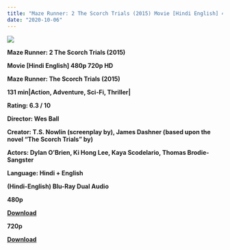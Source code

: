 ```yaml
---
title: "Maze Runner: 2 The Scorch Trials (2015) Movie [Hindi English] 480p 720p HD"
date: "2020-10-06"
---
```


[**![](https://1.bp.blogspot.com/-4CL2WsDzHJE/XslW4I7rq0I/AAAAAAAACHA/lbtVDpefxUgXGYjigQuFH5XcbsSwpLV0ACLcBGAsYHQ/s1600/maze_runner_the_scorch_3trials.jpg)**](https://1.bp.blogspot.com/-4CL2WsDzHJE/XslW4I7rq0I/AAAAAAAACHA/lbtVDpefxUgXGYjigQuFH5XcbsSwpLV0ACLcBGAsYHQ/s1600/maze_runner_the_scorch_3trials.jpg)

**Maze Runner: 2 The Scorch Trials (2015)**

**Movie \[Hindi English\] 480p 720p HD**

**Maze Runner: The Scorch Trials (2015)**

**131 min|Action, Adventure, Sci-Fi, Thriller|**

**Rating: 6.3 / 10** 

**Director: Wes Ball**

**Creator: T.S. Nowlin (screenplay by), James Dashner (based upon the novel “The Scorch Trials” by)**

**Actors: Dylan O’Brien, Ki Hong Lee, Kaya Scodelario, Thomas Brodie-Sangster**

**Language: Hindi + English**

 **(Hindi-English) Blu-Ray Dual Audio**

**480p**

**[Download](https://coinquint.com/mr24/)** 

**720p**

[**Download**](https://coinquint.com/mr27/)
